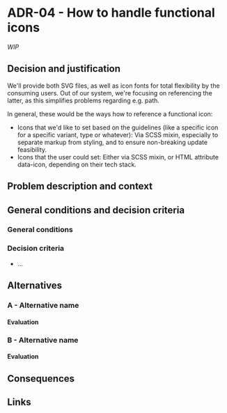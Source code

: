 # ADR-04 - How to handle functional icons

_WIP_

## Decision and justification

We'll provide both SVG files, as well as icon fonts for total flexibility by the consuming users. Out of our system, we're focusing on referencing the latter, as this simplifies problems regarding e.g. path.

In general, these would be the ways how to reference a functional icon:
- Icons that we'd like to set based on the guidelines (like a specific icon for a specific variant, type or whatever): Via SCSS mixin, especially to separate markup from styling, and to ensure non-breaking update feasibility.
- Icons that the user could set: Either via SCSS mixin, or HTML attribute data-icon, depending on their tech stack.

## Problem description and context

## General conditions and decision criteria

### General conditions

### Decision criteria

-   ...

## Alternatives

### A - Alternative name

#### Evaluation

### B - Alternative name

#### Evaluation

## Consequences

## Links



